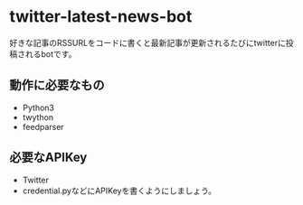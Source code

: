 # twitter-latest-news-bot
好きな記事のRSSURLをコードに書くと最新記事が更新されるたびにtwitterに投稿されるbotです。
## 動作に必要なもの
- Python3
- twython
- feedparser
## 必要なAPIKey
- Twitter
- credential.pyなどにAPIKeyを書くようにしましょう。
